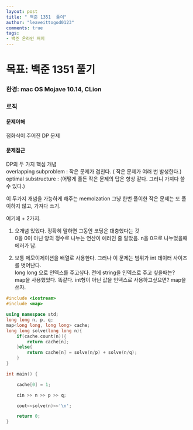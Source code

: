 ```yaml
---
layout: post
title: " 백준 1351  풀이"
author: "leaveittogod0123"
comments: true
tags:
- 백준 온라인 저지
---
```


# 목표: 백준 1351 풀기
### 환경: mac OS Mojave 10.14, CLion

### 로직

#### 문제이해
점화식이 주어진 DP 문제


#### 문제접근
DP의 두 가지 핵심 개념  
overlapping subproblem : 작은 문제가 겹친다. ( 작은 문제가 여러 번 발생한다.)
optimal substructure : (어떻게 풀든 작은 문제의 답은 항상 같다. 그러니 가져다 쓸 수 있다.)

이 두가지 개념을 가능하게 해주는 memoization 그냥
한번 풀이한 작은 문제는 또 풀이하지 않고, 가져다 쓰기.

여기에 + 2가지.
1. 오개념 있었다. 정확히 말하면 그동안 코딩은 대충했다는 것  
0을 0이 아닌 양의 정수로 나누는 연산이 에러인 줄 알았음.
n을 0으로 나누었을때 에러가 남.

2. 보통 메모이제이션을 배열로 사용한다. 그러나 이 문제는 범위가 int 데이터 사이즈를 벗어난다.  
long long 으로 인덱스를 주고싶다. 전에 string을 인덱스로 주고 싶을때는?  
map을 사용했었다. 똑같다. int형이 아닌 값을 인덱스로 사용하고싶으면? map을 쓰자.


~~~c++
#include <iostream>
#include <map>

using namespace std;
long long n, p, q;
map<long long, long long> cache;
long long solve(long long n){
    if(cache.count(n)){
        return cache[n];
    }else{
        return cache[n] = solve(n/p) + solve(n/q);
    }
}

int main() {

    cache[0] = 1;

    cin >> n >> p >> q;

    cout<<solve(n)<<'\n';

    return 0;
}
~~~


